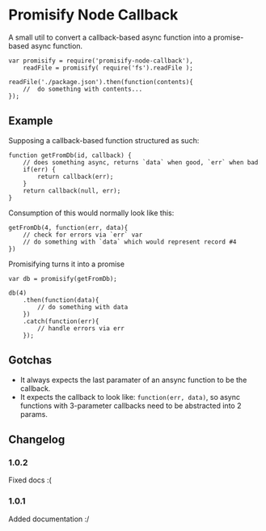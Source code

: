 # Promisify Node Callback

A small util to convert a callback-based async function into a promise-based async function.

	var promisify = require('promisify-node-callback'),
		readFile = promisify( require('fs').readFile );

	readFile('./package.json').then(function(contents){
		//	do something with contents...
	});


## Example

Supposing a callback-based function structured as such:

	function getFromDb(id, callback) {
		// does something async, returns `data` when good, `err` when bad
		if(err) {
			return callback(err);
		}
		return callback(null, err);
	}

Consumption of this would normally look like this:

	getFromDb(4, function(err, data){
		// check for errors via `err` var
		// do something with `data` which would represent record #4
	})

Promisifying turns it into a promise

	var db = promisify(getFromDb);

	db(4)
		.then(function(data){
			// do something with data
		})
		.catch(function(err){
			// handle errors via err
		});


## Gotchas

*	It always expects the last paramater of an ansync function to be the callback.
*	It expects the callback to look like: `function(err, data)`, so async functions with 3-parameter callbacks need to be abstracted into 2 params.


## Changelog

### 1.0.2

Fixed docs :(

### 1.0.1

Added documentation :/
